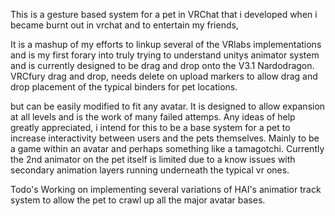This is a gesture based system for a pet in VRChat that i developed when i became burnt out in vrchat and to entertain my friends, 

It is a mashup of my efforts to linkup several of the VRlabs implementations and is my first forary into truly trying to understand unitys animator system and is currently designed to be drag and drop onto the V3.1 Nardodragon.
VRCfury drag and drop, needs delete on upload markers to allow drag and drop placement of the typical binders for pet locations. 



but can be easily modified to fit any avatar. It is designed to allow expansion at all levels and is the work of many failed attemps. Any ideas of help greatly appreciated, i intend for this to be a base system for a pet to increase interactivity between users and the pets themselves. 
Mainly to be a game within an avatar and perhaps something like a tamagotchi. Currently the 2nd animator on the pet itself is limited due to a know issues with secondary animation layers running underneath the typical vr ones. 



Todo's
Working on implementing several variations of HAI's animatior track system to allow the pet to crawl up all the major avatar bases. 
